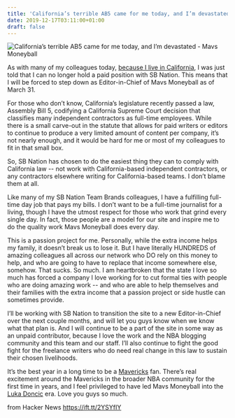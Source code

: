 ```yaml
---
title: 'California’s terrible AB5 came for me today, and I’m devastated'
date: 2019-12-17T03:11:00+01:00
draft: false
---
```


![](https://cdn.vox-cdn.com/thumbor/lidjxYreXRendouqjlTEKEPeE0c=/0x0:4260x2230/fit-in/1200x630/cdn.vox-cdn.com/uploads/chorus_asset/file/16021834/usa_today_12506545.jpg "California’s terrible AB5 came for me today, and I’m devastated - Mavs Moneyball")  

As with many of my colleagues today, [because I live in California](https://www.sbnation.com/2019/12/16/21024100/thank-you-california), I was just told that I can no longer hold a paid position with SB Nation. This means that I will be forced to step down as Editor-in-Chief of Mavs Moneyball as of March 31.

For those who don’t know, California’s legislature recently passed a law, Assembly Bill 5, codifying a California Supreme Court decision that classifies many independent contractors as full-time employees. While there is a small carve-out in the statute that allows for paid writers or editors to continue to produce a very limited amount of content per company, it’s not nearly enough, and it would be hard for me or most of my colleagues to fit in that small box.

So, SB Nation has chosen to do the easiest thing they can to comply with California law -- not work with California-based independent contractors, or any contractors elsewhere writing for California-based teams. I don’t blame them at all.

Like many of my SB Nation Team Brands colleagues, I have a fulfilling full-time day job that pays my bills. I don’t want to be a full-time journalist for a living, though I have the utmost respect for those who work that grind every single day. In fact, those people are a model for our site and inspire me to do the quality work Mavs Moneyball does every day.

This is a passion project for me. Personally, while the extra income helps my family, it doesn’t break us to lose it. But I have literally HUNDREDS of amazing colleagues all across our network who DO rely on this money to help, and who are going to have to replace that income somewhere else, somehow. That sucks. So much. I am heartbroken that the state I love so much has forced a company I love working for to cut formal ties with people who are doing amazing work -- and who are able to help themselves and their families with the extra income that a passion project or side hustle can sometimes provide.

I’ll be working with SB Nation to transition the site to a new Editor-in-Chief over the next couple months, and will let you guys know when we know what that plan is. And I will continue to be a part of the site in some way as an unpaid contributor, because I love the work and the NBA blogging community and this team and our staff. I’ll also continue to fight the good fight for the freelance writers who do need real change in this law to sustain their chosen livelihoods.

It’s the best year in a long time to be a [Mavericks](https://www.sbnation.com/nba/teams/dallas-mavericks) fan. There’s real excitement around the Mavericks in the broader NBA community for the first time in years, and I feel privileged to have led Mavs Moneyball into the [Luka Doncic](https://www.sbnation.com/nba/players/299925/luka-doncic) era. Love you guys so much.

  
  
from Hacker News https://ift.tt/2YSYfIY